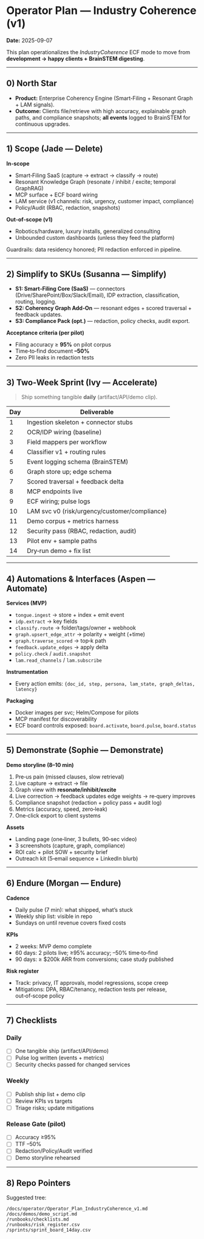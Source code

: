 # Operator Plan — Industry Coherence (v1)
**Date:** 2025-09-07

This plan operationalizes the *IndustryCoherence* ECF mode to move from **development → happy clients + BrainSTEM digesting**.

---

## 0) North Star
- **Product:** Enterprise Coherency Engine (Smart‑Filing + Resonant Graph + LAM signals).
- **Outcome:** Clients file/retrieve with high accuracy, explainable graph paths, and compliance snapshots; **all events** logged to BrainSTEM for continuous upgrades.

---

## 1) Scope (Jade — Delete)
**In‑scope**
- Smart‑Filing SaaS (capture → extract → classify → route)
- Resonant Knowledge Graph (resonate / inhibit / excite; temporal GraphRAG)
- MCP surface + ECF board wiring
- LAM service (v1 channels: risk, urgency, customer impact, compliance)
- Policy/Audit (RBAC, redaction, snapshots)

**Out‑of‑scope (v1)**
- Robotics/hardware, luxury installs, generalized consulting
- Unbounded custom dashboards (unless they feed the platform)

Guardrails: data residency honored; PII redaction enforced in pipeline.

---

## 2) Simplify to SKUs (Susanna — Simplify)
- **S1: Smart‑Filing Core (SaaS)** — connectors (Drive/SharePoint/Box/Slack/Email), IDP extraction, classification, routing, logging.
- **S2: Coherency Graph Add‑On** — resonant edges + scored traversal + feedback updates.
- **S3: Compliance Pack (opt.)** — redaction, policy checks, audit export.

**Acceptance criteria (per pilot)**
- Filing accuracy ≥ **95%** on pilot corpus
- Time‑to‑find document **–50%**
- Zero PII leaks in redaction tests

---

## 3) Two‑Week Sprint (Ivy — Accelerate)
> Ship something tangible **daily** (artifact/API/demo clip).

| Day | Deliverable |
|---|---|
| 1 | Ingestion skeleton + connector stubs |
| 2 | OCR/IDP wiring (baseline) |
| 3 | Field mappers per workflow |
| 4 | Classifier v1 + routing rules |
| 5 | Event logging schema (BrainSTEM) |
| 6 | Graph store up; edge schema |
| 7 | Scored traversal + feedback delta |
| 8 | MCP endpoints live |
| 9 | ECF wiring; pulse logs |
| 10 | LAM svc v0 (risk/urgency/customer/compliance) |
| 11 | Demo corpus + metrics harness |
| 12 | Security pass (RBAC, redaction, audit) |
| 13 | Pilot env + sample paths |
| 14 | Dry‑run demo + fix list |

---

## 4) Automations & Interfaces (Aspen — Automate)
**Services (MVP)**
- `tongue.ingest` → store + index + emit event
- `idp.extract` → key fields
- `classify.route` → folder/tags/owner + webhook
- `graph.upsert_edge_attr` → polarity + weight (+time)
- `graph.traverse_scored` → top‑k path
- `feedback.update_edges` → apply delta
- `policy.check` / `audit.snapshot`
- `lam.read_channels` / `lam.subscribe`

**Instrumentation**
- Every action emits: `{doc_id, step, persona, lam_state, graph_deltas, latency}`

**Packaging**
- Docker images per svc; Helm/Compose for pilots
- MCP manifest for discoverability
- ECF board controls exposed: `board.activate`, `board.pulse`, `board.status`

---

## 5) Demonstrate (Sophie — Demonstrate)
**Demo storyline (8–10 min)**
1. Pre‑us pain (missed clauses, slow retrieval)
2. Live capture → extract → file
3. Graph view with **resonate/inhibit/excite**
4. Live correction → feedback updates edge weights → re‑query improves
5. Compliance snapshot (redaction + policy pass + audit log)
6. Metrics (accuracy, speed, zero‑leak)
7. One‑click export to client systems

**Assets**
- Landing page (one‑liner, 3 bullets, 90‑sec video)
- 3 screenshots (capture, graph, compliance)
- ROI calc + pilot SOW + security brief
- Outreach kit (5‑email sequence + LinkedIn blurb)

---

## 6) Endure (Morgan — Endure)
**Cadence**
- Daily pulse (7 min): what shipped, what’s stuck
- Weekly ship list: visible in repo
- Sundays on until revenue covers fixed costs

**KPIs**
- 2 weeks: MVP demo complete
- 60 days: 2 pilots live; ≥95% accuracy; –50% time‑to‑find
- 90 days: ≥ $200k ARR from conversions; case study published

**Risk register**
- Track: privacy, IT approvals, model regressions, scope creep
- Mitigations: DPA, RBAC/tenancy, redaction tests per release, out‑of‑scope policy

---

## 7) Checklists

### Daily
- [ ] One tangible ship (artifact/API/demo)
- [ ] Pulse log written (events + metrics)
- [ ] Security checks passed for changed services

### Weekly
- [ ] Publish ship list + demo clip
- [ ] Review KPIs vs targets
- [ ] Triage risks; update mitigations

### Release Gate (pilot)
- [ ] Accuracy ≥95%
- [ ] TTF –50%
- [ ] Redaction/Policy/Audit verified
- [ ] Demo storyline rehearsed

---

## 8) Repo Pointers
Suggested tree:
```
/docs/operator/Operator_Plan_IndustryCoherence_v1.md
/docs/demos/demo_script.md
/runbooks/checklists.md
/runbooks/risk_register.csv
/sprints/sprint_board_14day.csv
```
